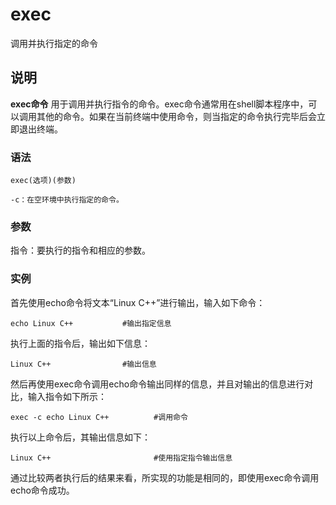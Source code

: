 exec
===

调用并执行指定的命令

## 说明

**exec命令** 用于调用并执行指令的命令。exec命令通常用在shell脚本程序中，可以调用其他的命令。如果在当前终端中使用命令，则当指定的命令执行完毕后会立即退出终端。

### 语法  

```
exec(选项)(参数)
```

  

```
-c：在空环境中执行指定的命令。
```

### 参数  

指令：要执行的指令和相应的参数。

### 实例  

首先使用echo命令将文本“Linux C++”进行输出，输入如下命令：

```
echo Linux C++           #输出指定信息
```

执行上面的指令后，输出如下信息：

```
Linux C++                #输出信息
```

然后再使用exec命令调用echo命令输出同样的信息，并且对输出的信息进行对比，输入指令如下所示：

```
exec -c echo Linux C++          #调用命令
```

执行以上命令后，其输出信息如下：

```
Linux C++                       #使用指定指令输出信息
```

通过比较两者执行后的结果来看，所实现的功能是相同的，即使用exec命令调用echo命令成功。


